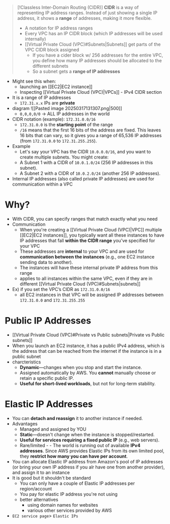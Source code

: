 >[!Classless Inter-Domain Routing (CIDR)]
> **CIDR** is a way of representing IP address ranges. Instead of just showing a single IP address, it shows a **range** of addresses, making it more flexible.
> - A notation for IP address ranges
> - Every VPC has an IP CIDR block (which IP addresses will be used internally)
> - [[Virtual Private Cloud (VPC)#Subnets|Subnets]] get parts of the VPC CIDR block assigned
> 	- If you have a cider block w/ 256 addresses for the entire VPC, you define how many IP addresses should be allocated to the different subnets
> 	- So a subnet gets a **range of IP addresses**
- Might see this when:
	- launching an [[EC2|EC2 instance]] 
	- Inspecting [[Virtual Private Cloud (VPC)|VPCs]] - IPv4 CIDR section
- It is a range of IP addresses
	- `172.31.x.x` IPs are **private**
- diagram
	![[Pasted image 20250317131307.png|500]]
	- `0,0,0,0/0` -> ALL IP addresses in the world
- CIDR notation (example): `172.31.0.0/16`
	- `172.31.0.0` is the **starting point** of the range
	- `/16` means that the first 16 bits of the address are fixed. This leaves 16 bits that can vary, so it gives you a range of 65,536 IP addresses (from `172.31.0.0` to `172.31.255.255`).
- Example
	- Let's say your VPC has the CIDR `10.0.0.0/16`, and you want to create multiple subnets. You might create:
	- A Subnet 1 with a CIDR of `10.0.1.0/24` (256 IP addresses in this subnet).
	- A Subnet 2 with a CIDR of `10.0.2.0/24` (another 256 IP addresses).
- Internal IP addresses (also called private IP addresses) are used for communication within a VPC
# Why?
- With CIDR, you can specify ranges that match exactly what you need
- Communication
	- When you're creating a [[Virtual Private Cloud (VPC)|VPC]] multiple [[EC2|EC2 instances]], you typically want all these instances to have IP addresses that fall **within the CIDR range** you’ve specified for your VPC
	- These addresses are **internal** to your VPC and are used for **communication between the instances** (e.g., one EC2 instance sending data to another).
	- The instances will have these internal private IP address from this range
	- applies to all instances within the same VPC, even if they are in different [[Virtual Private Cloud (VPC)#Subnets|subnets]]
- Ex) if you set the VPC’s CIDR as `172.31.0.0/16`
	- all EC2 instances in that VPC will be assigned IP addresses between `172.31.0.0` and `172.31.255.255`

# Public IP Addresses
- [[Virtual Private Cloud (VPC)#Private vs Public subnets|Private vs Public subnets]]
- When you launch an EC2 instance, it has a public IPv4 address, which is the address that can be reached from the internet if the instance is in a public subnet
- charcteristics
	- **Dynamic**—changes when you stop and start the instance.
	- Assigned automatically by AWS. You **cannot** manually choose or retain a specific public IP.
	- **Useful for short-lived workloads**, but not for long-term stability.
# Elastic IP Addresses
- You can **detach and reassign** it to another instance if needed.
- Advantages
	- Managed and assigned by YOU
	- **Static**—doesn't change when the instance is stopped/restarted.
	- **Useful for services requiring a fixed public IP** (e.g., web servers).
	- Rare/limited - - The world is running out of available **IPv4 addresses**. Since AWS provides Elastic IPs from its own limited pool, they **restrict how many you can have per account**.
- You can allocate Elastic IP address from Amazon's pool of IP addresses (or bring your own IP address if you alr have one from another provider), and assign it to an instance
- It is good but it shouldn't be standard
	- You can only have a couple of Elastic IP addresses per region/account 
	- You pay for elastic IP address you're not using
	- better alternatives
		- using domain names for websites
		- various other services provided by AWS
- `EC2 service page`> `Elastic IPs`
